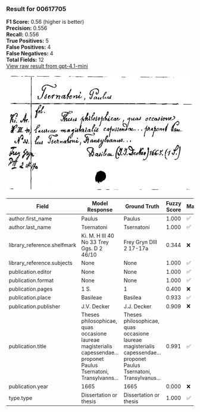 ### Result for 00617705
**F1 Score:** 0.56 (higher is better)<br>**Precision:** 0.556<br>**Recall:** 0.556<br>**True Positives:** 5<br>**False Positives:** 4<br>**False Negatives:** 4<br>**Total Fields:** 12<br>[View raw result from gpt-4.1-mini](https://github.com/RISE-UNIBAS/humanities_data_benchmark/blob/main/results/2025-10-01/T0161/request_T0161_00617705.json)

<img src="https://github.com/RISE-UNIBAS/humanities_data_benchmark/blob/main/benchmarks/zettelkatalog/images/00617705.jpg?raw=true" alt="00617705" width="600px">

| Field | Model Response | Ground Truth | Fuzzy Score | Match |
|-------|----------------|--------------|-------------|-------|
| author.first_name | Paulus | Paulus | 1.000 | ✅ |
| author.last_name | Tsernatoni | Tsernatoni | 1.000 | ✅ |
| library_reference.shelfmark | Ki. M. H III 40 No 33 Trey Ggs. D 2 46/10 | Frey Gryn DIII 2 17-17a | 0.344 | ❌ |
| library_reference.subjects | None | None | 1.000 | ✅ |
| publication.editor | None | None | 1.000 | ✅ |
| publication.format | None | None | 1.000 | ✅ |
| publication.pages | 1 S. | 1 | 0.400 | ❌ |
| publication.place | Basileae | Basilea | 0.933 | ✅ |
| publication.publisher | J.V. Decker | J.J. Decker | 0.909 | ❌ |
| publication.title | Theses philosophicae, quas occasione laureae magisterialis capessendae... proponet Paulus Tsernatoni, Transylvanns... | Theses philosophicae, quas occasione laureae magisterialis capessendae... proponet Paulus Tsernatoni, Transylvanus... | 0.991 | ✅ |
| publication.year | 1665 | 1665 | 0.000 | ❌ |
| type.type | Dissertation or thesis | Dissertation or thesis | 1.000 | ✅ |
